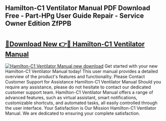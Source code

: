 ## Hamilton-C1 Ventilator Manual PDF Download Free - Part-HPg User Guide Repair - Service Owner Edition ZfPPB

# <h2><a href="http://bc2500.oget.top/?id=Hamilton-C1+Ventilator+Manual">🔗Download New 👉🔴 Hamilton-C1 Ventilator Manual</a></h2>

[![Hamilton-C1 Ventilator Manual new download](https://i.imgur.com/5g1atiW.png)](http://bc2500.oget.top/?id=Hamilton-C1+Ventilator+Manual)
Get started with your new Hamilton-C1 Ventilator Manual today! This user manual provides a detailed overview of the product's features and functionality. Please Contact Customer Support for Assistance Hamilton-C1 Ventilator Manual Should you require any assistance, please do not hesitate to contact our dedicated customer support team. Hamilton-C1 Ventilator Manual offers a range of advanced features, such as virtual assistant, smart notifications, customizable shortcuts, and automated tasks, all easily controlled through the user interface. Your Satisfaction is Our Mission Hamilton-C1 Ventilator Manual. We are dedicated to ensuring your complete satisfaction.
